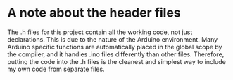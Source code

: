 # A note about the header files

The .h files for this project contain all the working code, not just declarations. This is due to the nature of the Arduino environment. Many Arduino specific functions are automatically placed in the global scope by the compiler, and it handles .ino files differently than other files. Therefore, putting the code into the .h files is the cleanest and simplest way to include my own code from separate files.
